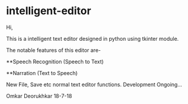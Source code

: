 # intelligent-editor
Hi,

This is a intelligent text editor designed in python using tkinter module.

The notable features of this editor are-

**Speech Recognition (Speech to Text)

**Narration (Text to Speech)

New File, Save etc normal text editor functions.
Development Ongoing...

Omkar Deorukhkar
18-7-18
